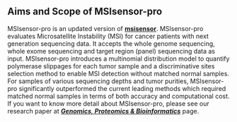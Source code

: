 ## Aims and Scope of MSIsensor-pro

MSIsensor-pro is an updated version of **[msisensor](https://github.com/ding-lab/msisensor)**.
MSIsensor-pro evaluates Microsatellite Instability (MSI) for cancer patients with next generation sequencing
data. It accepts the whole genome sequencing, whole exome sequencing and target region (panel) 
sequencing data as input.  MSIsensor-pro introduces a multinomial distribution model 
to quantify polymerase slippages for each tumor sample and a discriminative sites selection 
method to enable MSI detection without matched normal samples. For samples of various 
sequencing depths and tumor purities, MSIsensor-pro significantly outperformed 
the current leading methods which required matched normal samples in terms of both accuracy 
and computational cost. If you want to know more detail about MSIsensor-pro, please see
our research paper at [_**Genomics, Proteomics & Bioinformatics**_](https://www.sciencedirect.com/science/article/pii/S1672022920300218) page.
